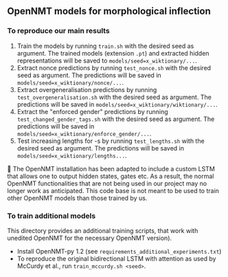## OpenNMT models for morphological inflection

### To reproduce our main results
1. Train the models by running `train.sh` with the desired seed as argument. The trained models (extension `.pt`) and extracted hidden representations will be saved to `models/seed=x_wiktionary/...`.
2. Extract nonce predictions by running `test_nonce.sh` with the desired seed as argument. The predictions will be saved in `models/seed=x_wiktionary/nonce/...`.
3. Extract overgeneralisation predictions by running `test_overgeneralisation.sh` with the desired seed as argument. The predictions will be saved in `models/seed=x_wiktionary/wiktionary/...`.
4. Extract the "enforced gender" predictions by running `test_changed_gender_tags.sh` with the desired seed as argument. The predictions will be saved in `models/seed=x_wiktionary/enforce_gender/...`.
5. Test increasing lengths for -s by running `test_lengths.sh` with the desired seed as argument. The predictions will be saved in `models/seed=x_wiktionary/lengths...`.

:rotating_light: The OpenNMT installation has been adapted to include a custom LSTM that allows one to output hidden states, gates etc.
As a result, the normal OpenNMT functionalities that are not being used in our project may no longer work as anticipated.
This code base is not meant to be used to train other OpenNMT models than those trained by us.

### To train additional models
This directory provides an additional training scripts, that work with unedited OpenNMT for the necessary OpenNMT version).
- Install OpenNMT-py 1.2  (see `requirements_additional_experiments.txt`)
- To reproduce the original bidirectional LSTM with attention as used by McCurdy et al., run `train_mccurdy.sh <seed>`.


